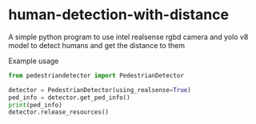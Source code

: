 # human-detection-with-distance
A simple python program to use intel realsense rgbd camera and yolo v8 model to detect humans and get the distance to them


Example usage
```python
from pedestriandetector import PedestrianDetector

detector = PedestrianDetector(using_realsense=True)
ped_info = detector.get_ped_info()
print(ped_info)
detector.release_resources()
```
